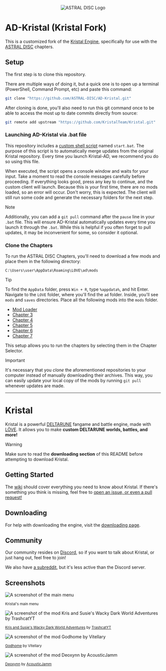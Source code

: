 <p align="center" width="100%">
<img src="https://astraldisc.com/assets/img/disc/logo_big.png" alt="ASTRAL DISC Logo"/>
</p>

# AD-Kristal (Kristal Fork)

This is a customized fork of the [Kristal Engine](https://github.com/KristalTeam/Kristal), specifically for use with the [ASTRAL DISC](https://github.com/ASTRAL-DISC) chapters.

## Setup 

The first step is to clone this repository. 

There are multiple ways of doing it, but a quick one is to open up a terminal (PowerShell, Command Prompt, etc) and paste this command: 
```bash
git clone "https://github.com/ASTRAL-DISC/AD-Kristal.git"
```

After cloning is done, you'll also need to run this git command once to be able to access the most up to date commits directly from source:

```bash
git remote add upstream "https://github.com/KristalTeam/Kristal.git"
```

### Launching AD-Kristal via .bat file

This repository includes a [custom shell script](./start.bat) named ``start.bat``. The purpose of this script is to automatically merge updates from the original Kristal repository. Every time you launch Kristal-AD, we recommend you do so using this file.

When executed, the script opens a console window and waits for your input. Take a moment to read the console messages carefully before proceeding. If everything looks good, press any key to continue, and the custom client will launch. Because this is your first time, there are no mods loaded, so an error will occur. Don't worry, this is expected. The client will still run some code and generate the necessary folders for the next step.

> [!NOTE]
> Additionally, you can add a `git pull` command after the `pause` line in your `.bat` file. This will ensure AD-Kristal automatically updates every time you launch it through the `.bat`. While this is helpful if you often forget to pull updates, it may be inconvenient for some, so consider it optional.

### Clone the Chapters

To run the ASTRAL DISC Chapters, you'll need to download a few mods and place them in the following directory:
```
C:\Users\user\AppData\Roaming\LOVE\ad\mods
```

> [!TIP]
> To find the `AppData` folder, press `Win + R`, type `%appdata%`, and hit Enter. Navigate to the `LOVE` folder, where you'll find the `ad` folder. Inside, you'll see `mods` and `saves` directories. Place all the following mods into the `mods` folder. 

- [Mod Loader](https://github.com/ASTRAL-DISC/astraldisc)
- [Chapter 3](https://github.com/ASTRAL-DISC/chapter3)
- [Chapter 4](https://github.com/ASTRAL-DISC/chapter4)
- [Chapter 5](https://github.com/ASTRAL-DISC/chapter5)
- [Chapter 6](https://github.com/ASTRAL-DISC/chapter6)
- [Chapter 7](https://github.com/ASTRAL-DISC/chapter7)

This setup allows you to run the chapters by selecting them in the Chapter Selector.

> [!IMPORTANT]
> It's necessary that you *clone* the aforementioned repositories to your computer instead of manually downloading their archives. This way, you can easily update your local copy of the mods by running `git pull` whenever updates are made.

---
<!-- ## More information about Kristal -->
<!-- https://github.com/KristalTeam/Kristal/blob/main/README.md -->

# Kristal

Kristal is a powerful [DELTARUNE](https://deltarune.com/) fangame and battle engine, made with [LÖVE](https://love2d.org/). It allows you to make **custom DELTARUNE worlds, battles, and more!**

> [!WARNING]
> Make sure to read the **downloading section** of this README before attempting to download Kristal.

## Getting Started

The [wiki](https://kristal.cc/wiki/) should cover everything you need to know about Kristal. If there's something you think is missing, feel free to [open an issue, or even a pull request!](https://github.com/KristalTeam/Shadow)

## Downloading

For help with downloading the engine, visit the [downloading page](https://kristal.cc/wiki/downloading).

## Community

Our community resides on [Discord](https://discord.gg/8ZGuKXJE2C), so if you want to talk about Kristal, or just hang out, feel free to join!

We also have [a subreddit](https://reddit.com/r/Kristal/), but it's less active than the Discord server.

## Screenshots

![A screenshot of the main menu](https://kristal.cc/screenshots/main_menu.png)

<sup>Kristal's main menu</sup>

![A screenshot of the mod Kris and Susie's Wacky Dark World Adventures by TrashcatYT](https://kristal.cc/screenshots/kris_and_susies_wacky_dark_world_adventures.png)

<sup>[Kris and Susie's Wacky Dark World Adventures](https://gamejolt.com/games/deltarune-kris-and-susies-wacky-dark-world/852417) by [TrashcatYT](https://gamejolt.com/@TrashcatYT)</sup>

![A screenshot of the mod Godhome by Vitellary](https://kristal.cc/screenshots/godhome.png)

<sup>[Godhome](https://gamebanana.com/mods/376524) by Vitellary</sup>

![A screenshot of the mod Deoxynn by AcousticJamm](https://kristal.cc/screenshots/deoxynn.png)

<sup>[Deoxynn](https://kristal.cc/screenshots/deoxynn.png) by [AcousticJamm](https://www.guilded.gg/i/240D4G02)</sup>
